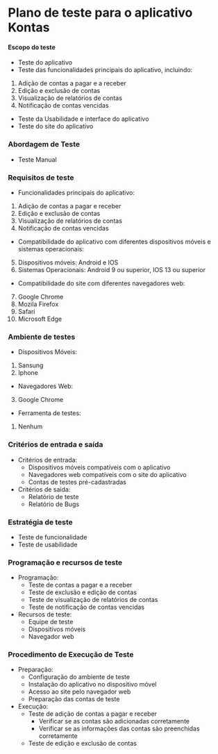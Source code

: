 

# Plano de teste para o aplicativo Kontas

#### Escopo do teste
* Teste do aplicativo
* Teste das funcionalidades principais do aplicativo, incluindo:
1. Adição de contas a pagar e a receber
2. Edição e exclusão de contas 
3. Visualização de relatórios de contas
4. Notificação de contas vencidas
* Teste da Usabilidade e interface do aplicativo
* Teste do site do aplicativo 

### Abordagem de Teste
* Teste Manual

### Requisitos de teste 

* Funcionalidades principais do aplicativo:
1. Adição de contas a pagar e receber
2. Edição e exclusão de contas 
3. Visualização de relatórios de contas 
4. Notificação de contas vencidas
* Compatibilidade do aplicativo com diferentes dispositivos móveis e sistemas operacionais:
5. Dispositivos móveis: Android e IOS
6. Sistemas Operacionais: Android 9 ou superior, IOS 13 ou superior
* Compatibilidade do site com diferentes navegadores web:
7. Google Chrome
8. Mozila Firefox
9. Safari
10. Microsoft Edge 

### Ambiente de testes

* Dispositivos Móveis:
1. Sansung
2.  Iphone 
* Navegadores Web:
3. Google Chrome
* Ferramenta de testes:
1. Nenhum

### Critérios de entrada e saída

* Critérios de entrada:
	* Dispositivos móveis compatíveis com o aplicativo
	* Navegadores web compatíveis com o site do aplicativo
	* Contas de testes pré-cadastradas 
* Critérios de saída:
	* Relatório de teste
	* Relatório de Bugs 


### Estratégia de teste
* Teste de funcionalidade
* Teste de usabilidade


### Programação e recursos de teste

* Programação:
	* Teste de contas a pagar e a receber
	* Teste de exclusão e edição de contas 
	* Teste de visualização de relatórios de contas
	* Teste de notificação de contas vencidas
* Recursos de teste:
	* Equipe de teste 
	* Dispositivos móveis 
	* Navegador web 

### Procedimento de Execução de Teste 
* Preparação:
	* Configuração do ambiente de teste 
	* Instalação do aplicativo no dispositivo móvel
	* Acesso ao site pelo navegador web
	* Preparação das contas de teste
* Execução: 
	* Teste de adição de contas a pagar e receber 
		* Verificar se as contas são adicionadas corretamente 
		* Verificar se as informações das contas são preenchidas corretamente
	* Teste de edição e exclusão de contas   
